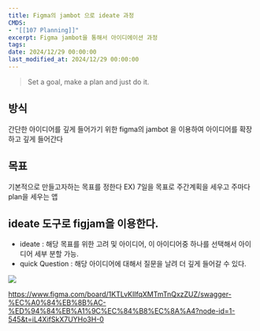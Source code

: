 ```yaml
---
title: Figma의 jambot 으로 ideate 과정
CMDS:
- "[[107 Planning]]"
excerpt: Figma jambot을 통해서 아이디에이션 과정
tags: 
date: 2024/12/29 00:00:00
last_modified_at: 2024/12/29 00:00:00
---
```

> Set a goal, make a plan and just do it.

## 방식
간단한 아이디어를 깊게 들어가기 위한 figma의 jambot 을 이용하여 아이디어를 확장하고 깊게 들어간다

## 목표
기본적으로 만들고자하는 목표를 정한다 
EX) 7일을 목표로 주간계획을 세우고 주마다 plan을 세우는 앱

## ideate 도구로 figjam을 이용한다.
- ideate : 해당 목표를 위한 고려 및 아이디어, 이 아이디어중 하나를 선택해서 아이디어 세부 분할 가능.
- quick Question : 해당 아이디어에 대해서 질문을 날려 더 깊게 들어갈 수 있다.

![](_md파일/Pasted%20image%2020241229203802.png)


https://www.figma.com/board/1KTLvKIlfqXMTmTnQxzZUZ/swagger-%EC%A0%84%EB%8B%AC-%ED%94%84%EB%A1%9C%EC%84%B8%EC%8A%A4?node-id=1-545&t=iL4XifSkX7UYHo3H-0



